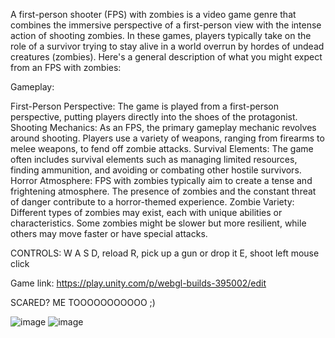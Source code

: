 A first-person shooter (FPS) with zombies is a video game genre that combines the immersive perspective of a first-person view with the intense action of shooting zombies. In these games, players typically take on the role of a survivor trying to stay alive in a world overrun by hordes of undead creatures (zombies). Here's a general description of what you might expect from an FPS with zombies:

Gameplay:

First-Person Perspective: The game is played from a first-person perspective, putting players directly into the shoes of the protagonist.
Shooting Mechanics: As an FPS, the primary gameplay mechanic revolves around shooting. Players use a variety of weapons, ranging from firearms to melee weapons, to fend off zombie attacks.
Survival Elements: The game often includes survival elements such as managing limited resources, finding ammunition, and avoiding or combating other hostile survivors.
Horror Atmosphere: FPS with zombies typically aim to create a tense and frightening atmosphere. The presence of zombies and the constant threat of danger contribute to a horror-themed experience.
Zombie Variety: Different types of zombies may exist, each with unique abilities or characteristics. Some zombies might be slower but more resilient, while others may move faster or have special attacks.

CONTROLS: W A S D, reload R, pick up a gun or drop it E, shoot left mouse click

Game link: https://play.unity.com/p/webgl-builds-395002/edit

SCARED? ME TOOOOOOOOOOO ;)

![image](https://github.com/5urviliuk5/Real-Tournament/assets/145654904/69dfa3f6-27c3-4119-965a-4e2ddad29bec)
![image](https://github.com/5urviliuk5/Real-Tournament/assets/145654904/92880acb-7d73-4176-9651-3d9abbfaf4a6)

